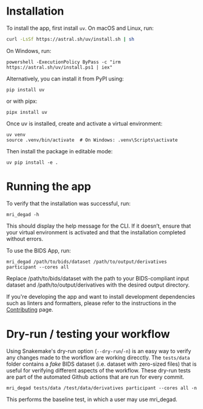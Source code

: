 
# Installation

To install the app, first install `uv`. On macOS and Linux, run:

```bash
curl -LsSf https://astral.sh/uv/install.sh | sh
```

On Windows, run:
```
powershell -ExecutionPolicy ByPass -c "irm https://astral.sh/uv/install.ps1 | iex"
```

Alternatively, you can install it from PyPI using:

```
pip install uv
```

or with pipx:

```
pipx install uv
```

Once uv is installed, create and activate a virtual environment:

```
uv venv
source .venv/bin/activate  # On Windows: .venv\Scripts\activate
```

Then install the package in editable mode:

```
uv pip install -e .
```

# Running the app

To verify that the installation was successful, run:

```
mri_degad -h
```

This should display the help message for the CLI. If it doesn’t, ensure that your virtual environment is activated and that the installation completed without errors.

To use the BIDS App, run:

```
mri_degad /path/to/bids/dataset /path/to/output/derivatives participant --cores all
```

Replace /path/to/bids/dataset with the path to your BIDS-compliant input dataset and /path/to/output/derivatives with the desired output directory.

If you're developing the app and want to install development dependencies such as linters and formatters, please refer to the instructions in the [Contributing](../contributing/contributing.md) page.

# Dry-run / testing your workflow

Using Snakemake\'s dry-run option (`--dry-run`/`-n`) is an easy way to verify
any changes made to the workflow are working direcctly. The `tests/data` folder 
contains a _fake_ BIDS dataset (i.e. dataset with zero-sized files) that is 
useful for verifying different aspects of the workflow. These dry-run tests are 
part of the automated Github actions that are run for every commit.

```
mri_degad tests/data /test/data/derivatives participant --cores all -n
```

This performs the baseline test, in which a user
may use mri_degad.